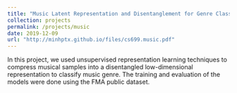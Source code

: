 ```yaml
---
title: "Music Latent Representation and Disentanglement for Genre Classification"
collection: projects
permalink: /projects/music
date: 2019-12-09
url: "http://minhptx.github.io/files/cs699.music.pdf"
---
```

In this project, we used unsupervised representation learning techniques to compress musical samples into a disentangled low-dimensional representation to classify music genre. The training and evaluation of the models were done using the FMA public dataset.